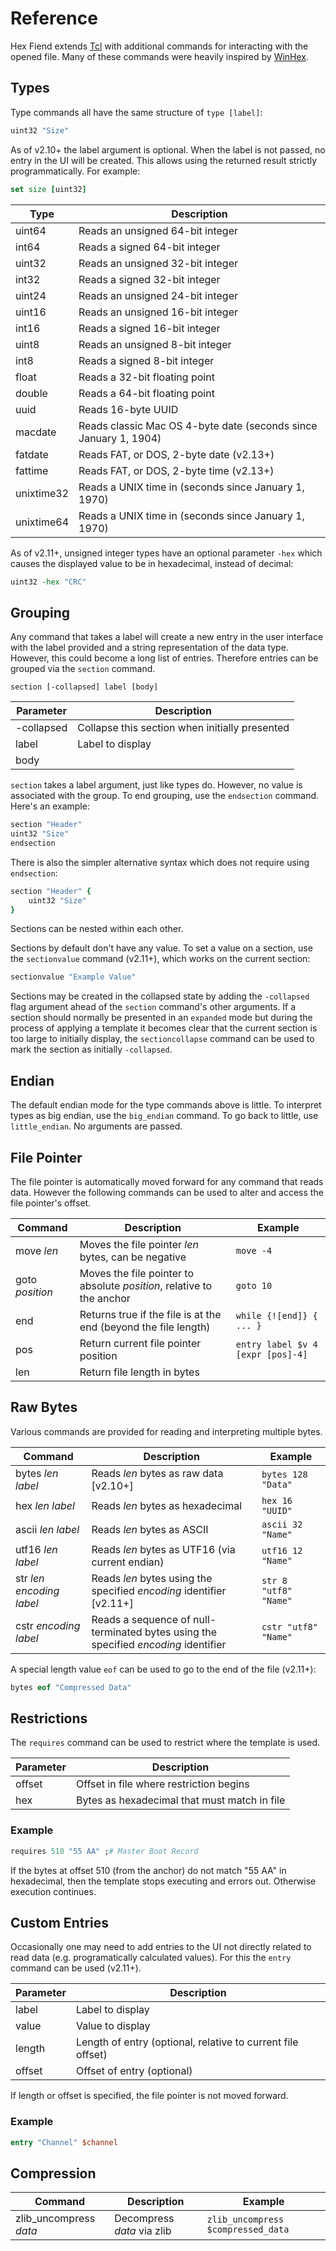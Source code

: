 # Reference

Hex Fiend extends [Tcl](https://www.tcl.tk/) with additional commands for interacting with the opened file. Many of these commands were heavily inspired by [WinHex](https://www.x-ways.net/winhex/templates/).

## Types

Type commands all have the same structure of `type [label]`:

```tcl
uint32 "Size"
```

As of v2.10+ the label argument is optional. When the label is not passed, no entry in the UI will be created. This allows using the returned result strictly programmatically. For example:

```tcl
set size [uint32]
```

| Type         | Description                                                      |
| ------------ | ---------------------------------------------------------------- |
| uint64       | Reads an unsigned 64-bit integer                                 |
| int64        | Reads a signed 64-bit integer                                    |
| uint32       | Reads an unsigned 32-bit integer                                 |
| int32        | Reads a signed 32-bit integer                                    |
| uint24       | Reads an unsigned 24-bit integer                                 |
| uint16       | Reads an unsigned 16-bit integer                                 |
| int16        | Reads a signed 16-bit integer                                    |
| uint8        | Reads an unsigned 8-bit integer                                  |
| int8         | Reads a signed 8-bit integer                                     |
| float        | Reads a 32-bit floating point                                    |
| double       | Reads a 64-bit floating point                                    |
| uuid         | Reads 16-byte UUID                                               |
| macdate      | Reads classic Mac OS 4-byte date (seconds since January 1, 1904) |
| fatdate      | Reads FAT, or DOS, 2-byte date (v2.13+)                          |
| fattime      | Reads FAT, or DOS, 2-byte time (v2.13+)                          |
| unixtime32   | Reads a UNIX time in (seconds since January 1, 1970)             |
| unixtime64   | Reads a UNIX time in (seconds since January 1, 1970)             |

As of v2.11+, unsigned integer types have an optional parameter `-hex` which causes the displayed value to be in hexadecimal, instead of decimal:

```tcl
uint32 -hex "CRC"
```

## Grouping

Any command that takes a label will create a new entry in the user interface with the label provided and a string representation of the data type. However, this could become a long list of entries. Therefore entries can be grouped via the `section` command.

    section [-collapsed] label [body]

| Parameter  | Description |
| ------------- | ------------- |
| -collapsed | Collapse this section when initially presented  |
| label |  Label to display |
| body | |

`section` takes a label argument, just like types do. However, no value is associated with the group. To end grouping, use the `endsection` command. Here's an example:

```tcl
section "Header"
uint32 "Size"
endsection
```

There is also the simpler alternative syntax which does not require using `endsection`:

```tcl
section "Header" {
    uint32 "Size"
}
```

Sections can be nested within each other.

Sections by default don't have any value. To set a value on a section, use the `sectionvalue` command (v2.11+), which works on the current section:

```tcl
sectionvalue "Example Value"
```

Sections may be created in the collapsed state by adding the `-collapsed` flag argument
ahead of the `section` command's other arguments.  If a section should normally be
presented in an `expanded` mode but during the process of applying a template it becomes
clear that the current section is too large to initially display, the `sectioncollapse`
command can be used to mark the section as initially `-collapsed`.


## Endian

The default endian mode for the type commands above is little. To interpret types as big endian, use the `big_endian` command. To go back to little, use `little_endian`. No arguments are passed.

## File Pointer

The file pointer is automatically moved forward for any command that reads data. However the following commands can be used to alter and access the file pointer's offset.

| Command  | Description | Example |
| ------------- | ------------- | ------------- |
| move *len* | Moves the file pointer *len* bytes, can be negative | `move -4` |
| goto *position* | Moves the file pointer to absolute *position*, relative to the anchor | `goto 10` |
| end | Returns true if the file is at the end (beyond the file length) | `while {![end]} { ... }` |
| pos | Return current file pointer position | `entry label $v 4 [expr [pos]-4]` |
| len | Return file length in bytes ||

## Raw Bytes

Various commands are provided for reading and interpreting multiple bytes.

| Command  | Description | Example |
| ------------- | ------------- | ------------- |
| bytes *len* *label* | Reads *len* bytes as raw data [v2.10+] | `bytes 128 "Data"` |
| hex *len* *label* | Reads *len* bytes as hexadecimal | `hex 16 "UUID"` |
| ascii *len* *label* | Reads *len* bytes as ASCII | `ascii 32 "Name"` |
| utf16 *len* *label* | Reads *len* bytes as UTF16 (via current endian) | `utf16 12 "Name"` |
| str *len* *encoding* *label* | Reads *len* bytes using the specified *encoding* identifier [v2.11+] | `str 8 "utf8" "Name"` |
| cstr *encoding* *label* | Reads a sequence of null-terminated bytes using the specified *encoding* identifier | `cstr "utf8" "Name"` |

A special length value `eof` can be used to go to the end of the file (v2.11+):

```tcl
bytes eof "Compressed Data"
```

## Restrictions

The `requires` command can be used to restrict where the template is used.

| Parameter  | Description |
| ------------- | ------------- |
| offset | Offset in file where restriction begins |
| hex | Bytes as hexadecimal that must match in file |

### Example

```tcl
requires 510 "55 AA" ;# Master Boot Record
```

If the bytes at offset 510 (from the anchor) do not match "55 AA" in hexadecimal, then the template stops executing and errors out. Otherwise execution continues.

## Custom Entries

Occasionally one may need to add entries to the UI not directly related to read data (e.g. programatically calculated values). For this the `entry` command can be used (v2.11+).

| Parameter  | Description |
| ------------- | ------------- |
| label | Label to display |
| value | Value to display |
| length | Length of entry (optional, relative to current file offset) |
| offset | Offset of entry (optional) |

If length or offset is specified, the file pointer is not moved forward.

### Example

```tcl
entry "Channel" $channel
```

## Compression

| Command  | Description | Example |
| ------------- | ------------- | ------------- |
| zlib_uncompress *data* | Decompress *data* via zlib | `zlib_uncompress $compressed_data` |
